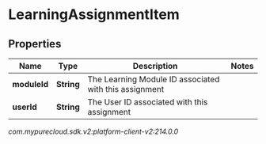 # LearningAssignmentItem


## Properties

| Name | Type | Description | Notes |
| ------------ | ------------- | ------------- | ------------- |
| **moduleId** | **String** | The Learning Module ID associated with this assignment |  |
| **userId** | **String** | The User ID associated with this assignment |  |




_com.mypurecloud.sdk.v2:platform-client-v2:214.0.0_
